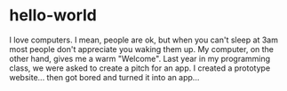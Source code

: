 # hello-world
I love computers.
I mean, people are ok, but when you can't sleep at 3am
most people don't appreciate you waking them up. My
computer, on the other hand, gives me a warm "Welcome".
Last year in my programming class, we were asked to
create a pitch for an app. I created a prototype
website... then got bored and turned it into an app...
